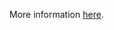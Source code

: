 More information [here](https://docs.prismacloud.io/en/enterprise-edition/policy-reference/kubernetes-policies/kubernetes-policy-index/ensure-that-the-audit-log-maxage-argument-is-set-to-30-or-as-appropriate).
